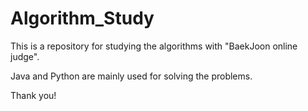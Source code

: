 # Algorithm_Study

This is a repository for studying the algorithms with "BaekJoon online judge".


Java and Python are mainly used for solving the problems.

Thank you!
